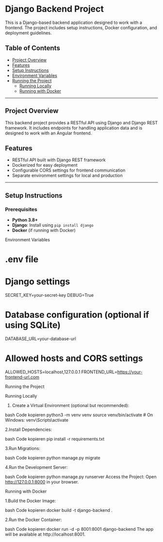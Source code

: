 # Django Backend Project

This is a Django-based backend application designed to work with a frontend. The project includes setup instructions, Docker configuration, and deployment guidelines.

## Table of Contents

- [Project Overview](#project-overview)
- [Features](#features)
- [Setup Instructions](#setup-instructions)
- [Environment Variables](#environment-variables)
- [Running the Project](#running-the-project)
  - [Running Locally](#running-locally)
  - [Running with Docker](#running-with-docker)

---

## Project Overview

This backend project provides a RESTful API using Django and Django REST framework. It includes endpoints for handling application data and is designed to work with an Angular frontend.

## Features

- RESTful API built with Django REST framework
- Dockerized for easy deployment
- Configurable CORS settings for frontend communication
- Separate environment settings for local and production

---

## Setup Instructions

### Prerequisites

- **Python 3.8+**
- **Django**: Install using `pip install django`
- **Docker** (if running with Docker)


Environment Variables
# .env file

# Django settings
SECRET_KEY=your-secret-key
DEBUG=True

# Database configuration (optional if using SQLite)
DATABASE_URL=your-database-url

# Allowed hosts and CORS settings
ALLOWED_HOSTS=localhost,127.0.0.1
FRONTEND_URL=https://your-frontend-url.com



Running the Project

Running Locally
1. Create a Virtual Environment (optional but recommended):

bash
Code kopieren
python3 -m venv venv
source venv/bin/activate  # On Windows: venv\Scripts\activate


2.Install Dependencies:

bash
Code kopieren
pip install -r requirements.txt


3.Run Migrations:

bash
Code kopieren
python manage.py migrate


4.Run the Development Server:

bash
Code kopieren
python manage.py runserver
Access the Project: Open http://127.0.0.1:8000 in your browser.



Running with Docker


1.Build the Docker Image:

bash
Code kopieren
docker build -t django-backend .


2.Run the Docker Container:

bash
Code kopieren
docker run -d -p 8001:8001 django-backend
The app will be available at http://localhost:8001.


